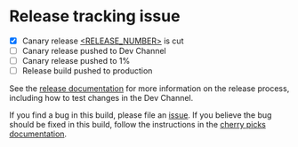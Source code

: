 # Release tracking issue

<!--
Note to onduty:

This issue is used to track a single release of AMP from the canary cut to
the 1% push to production, plus any cherry picks along the way.  Note that
because the current onduty person handles pushing the build the previous onduty
created to production a single issue will generally be updated by at least
two onduty people.

Once you have filed this issue post a link to it in the #release Slack channel.

As each step is completed, check it off so the community can see the state of
the current release at a glance.

In addition to using the checkboxes to track the state of the release, use
comments on this issue to track anything else you think might be of interest
to the community regarding this release (e.g. to alert the community to delays).

To document cherry picks that interrupt the default release process, add
additional checkboxes at the stage the cherry pick was made, e.g. if the
cherry pick is made after the initial canary release was at 1%, add these lines
beneath the initial 1% checkbox and then check them as they occur:
  - [ ] Cherry pick release [<RELEASE_NUMBER>](https://github.com/ampproject/amphtml/releases/tag/<RELEASE_NUMBER>) pushed to Dev Channel
  - [ ] Cherry pick release pushed to 1%

If the cherry pick is made to the release in production, you may also need to
add a checkbox like:
  - [ ] Cherry pick release pushed to production

When you push the release this issue is tracking to production:
- update the "pushed to production" checkbox with a link to the release build
  that was actually pushed to production
- change "(Canary)" in the issue title to "(Production)" and remove
  "(Production)" from the title of the issue that was formerly in production
  (so that it's immediately clear when looking at Type: Release issues what
  is currently in canary and what is currently in production)

After the release is pushed to production, continue to use this issue to track
anything interesting about the release, including adding additional
checkboxes to track cherry picks into production.
-->
- [x] Canary release [<RELEASE_NUMBER>](https://github.com/ampproject/amphtml/releases/tag/<RELEASE_NUMBER>) is cut
- [ ] Canary release pushed to Dev Channel
- [ ] Canary release pushed to 1%
- [ ] Release build pushed to production

See the [release documentation](https://github.com/mrjoro/amphtml/contributing/release-schedule.md) for more information on the release process, including how to test changes in the Dev Channel.

If you find a bug in this build, please file an [issue](https://github.com/ampproject/amphtml/issues/new).  If you believe the bug should be fixed in this build, follow the instructions in the [cherry picks documentation](https://github.com/mrjoro/amphtml/contributing/release-schedule.md#cherry-picks).

